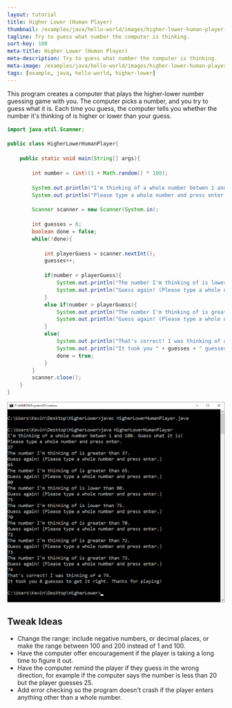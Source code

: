 ```yaml
---
layout: tutorial
title: Higher Lower (Human Player)
thumbnail: /examples/java/hello-world/images/higher-lower-human-player-2.png
tagline: Try to guess what number the computer is thinking.
sort-key: 100
meta-title: Higher Lower (Human Player)
meta-description: Try to guess what number the computer is thinking.
meta-image: /examples/java/hello-world/images/higher-lower-human-player-3.png
tags: [example, java, hello-world, higher-lower]
---
```


This program creates a computer that plays the higher-lower number guessing game with you. The computer picks a number, and you try to guess what it is. Each time you guess, the computer tells you whether the number it's thinking of is higher or lower than your guess.

```java
import java.util.Scanner;

public class HigherLowerHumanPlayer{

	public static void main(String[] args){
	
		int number = (int)(1 + Math.random() * 100);
		
		System.out.println("I'm thinking of a whole number betwen 1 and 100. Guess what it is!");
		System.out.println("Please type a whole number and press enter.");
		
		Scanner scanner = new Scanner(System.in);
		
		int guesses = 0;
		boolean done = false;
		while(!done){
			
			int playerGuess = scanner.nextInt();
			guesses++;
			
			if(number < playerGuess){
				System.out.println("The number I'm thinking of is lower than " + playerGuess + ".");
				System.out.println("Guess again! (Please type a whole number and press enter.)");
			}
			else if(number > playerGuess){
				System.out.println("The number I'm thinking of is greater than " + playerGuess + ".");
				System.out.println("Guess again! (Please type a whole number and press enter.)");
			}
			else{
				System.out.println("That's correct! I was thinking of a " + number + ".");
				System.out.println("It took you " + guesses + " guesses to get it right. Thanks for playing!");	
				done = true;
			}
		}
		scanner.close();
	}
}
```

![higher lower game](/examples/java/hello-world/images/higher-lower-human-player-1.png)

## Tweak Ideas

- Change the range: include negative numbers, or decimal places, or make the range between 100 and 200 instead of 1 and 100.
- Have the computer offer encouragement if the player is taking a long time to figure it out.
- Have the computer remind the player if they guess in the wrong direction, for example if the computer says the number is less than 20 but the player guesses 25.
- Add error checking so the program doesn't crash if the player enters anything other than a whole number.